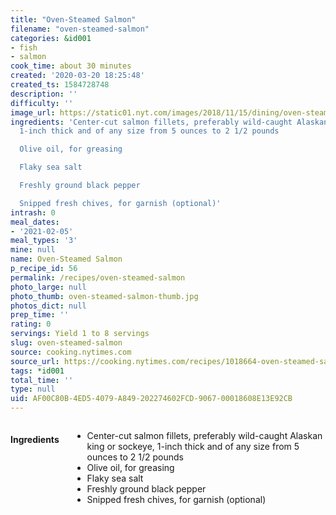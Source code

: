 ```yaml
---
title: "Oven-Steamed Salmon"
filename: "oven-steamed-salmon"
categories: &id001
- fish
- salmon
cook_time: about 30 minutes
created: '2020-03-20 18:25:48'
created_ts: 1584728748
description: ''
difficulty: ''
image_url: https://static01.nyt.com/images/2018/11/15/dining/oven-steamed-salmon/merlin_145792986_3ea4c3b9-784d-4bdf-9c0e-40d5ddf6ce0a-articleLarge.jpg
ingredients: 'Center-cut salmon fillets, preferably wild-caught Alaskan king or sockeye,
  1-inch thick and of any size from 5 ounces to 2 1/2 pounds

  Olive oil, for greasing

  Flaky sea salt

  Freshly ground black pepper

  Snipped fresh chives, for garnish (optional)'
intrash: 0
meal_dates:
- '2021-02-05'
meal_types: '3'
mine: null
name: Oven-Steamed Salmon
p_recipe_id: 56
permalink: /recipes/oven-steamed-salmon
photo_large: null
photo_thumb: oven-steamed-salmon-thumb.jpg
photos_dict: null
prep_time: ''
rating: 0
servings: Yield 1 to 8 servings
slug: oven-steamed-salmon
source: cooking.nytimes.com
source_url: https://cooking.nytimes.com/recipes/1018664-oven-steamed-salmon?action=click&module=Global%20Search%20Recipe%20Card&pgType=search&rank=12
tags: *id001
total_time: ''
type: null
uid: AF00C80B-4ED5-4079-A849-202274602FCD-9067-00018608E13E92CB
---
```

<div class="large-8 medium-7 columns" id="writeup">	</div><!-- #writeup -->
</div><!-- #row-one -->
<div class="row" id="row-two">	<div class="medium-4 small-5 columns" id="ingredients"><h4>Ingredients</h4><div class="box box-ingredients content"><ul>
<li>Center-cut salmon fillets, preferably wild-caught Alaskan king or sockeye, 1-inch thick and of any size from 5 ounces to 2 1/2 pounds</li>
<li>Olive oil, for greasing</li>
<li>Flaky sea salt</li>
<li>Freshly ground black pepper</li>
<li>Snipped fresh chives, for garnish (optional)</li>
</ul>
</div>	</div>	<div class="medium-6 small-7 columns" id="directions">	</div>